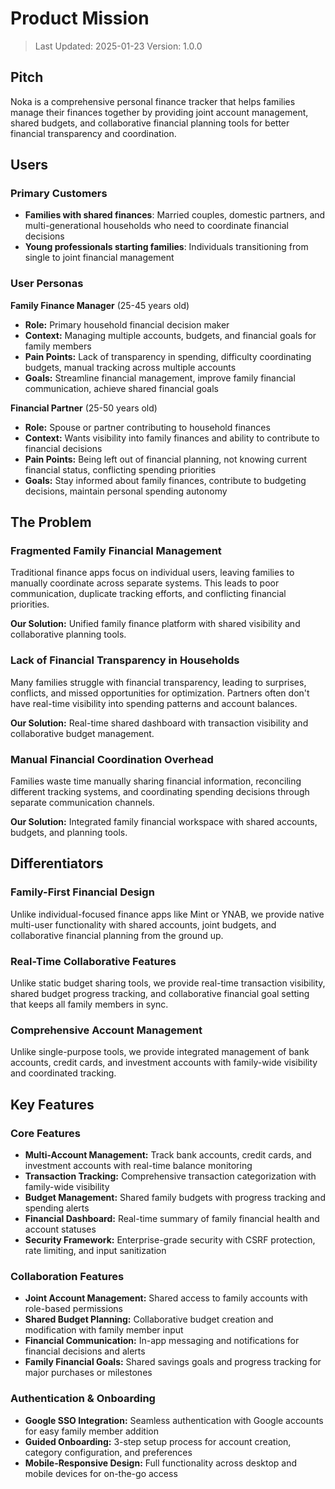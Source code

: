 # Product Mission

> Last Updated: 2025-01-23
> Version: 1.0.0

## Pitch

Noka is a comprehensive personal finance tracker that helps families manage their finances together by providing joint account management, shared budgets, and collaborative financial planning tools for better financial transparency and coordination.

## Users

### Primary Customers

- **Families with shared finances**: Married couples, domestic partners, and multi-generational households who need to coordinate financial decisions
- **Young professionals starting families**: Individuals transitioning from single to joint financial management

### User Personas

**Family Finance Manager** (25-45 years old)
- **Role:** Primary household financial decision maker
- **Context:** Managing multiple accounts, budgets, and financial goals for family members
- **Pain Points:** Lack of transparency in spending, difficulty coordinating budgets, manual tracking across multiple accounts
- **Goals:** Streamline financial management, improve family financial communication, achieve shared financial goals

**Financial Partner** (25-50 years old)
- **Role:** Spouse or partner contributing to household finances
- **Context:** Wants visibility into family finances and ability to contribute to financial decisions
- **Pain Points:** Being left out of financial planning, not knowing current financial status, conflicting spending priorities
- **Goals:** Stay informed about family finances, contribute to budgeting decisions, maintain personal spending autonomy

## The Problem

### Fragmented Family Financial Management

Traditional finance apps focus on individual users, leaving families to manually coordinate across separate systems. This leads to poor communication, duplicate tracking efforts, and conflicting financial priorities.

**Our Solution:** Unified family finance platform with shared visibility and collaborative planning tools.

### Lack of Financial Transparency in Households

Many families struggle with financial transparency, leading to surprises, conflicts, and missed opportunities for optimization. Partners often don't have real-time visibility into spending patterns and account balances.

**Our Solution:** Real-time shared dashboard with transaction visibility and collaborative budget management.

### Manual Financial Coordination Overhead

Families waste time manually sharing financial information, reconciling different tracking systems, and coordinating spending decisions through separate communication channels.

**Our Solution:** Integrated family financial workspace with shared accounts, budgets, and planning tools.

## Differentiators

### Family-First Financial Design

Unlike individual-focused finance apps like Mint or YNAB, we provide native multi-user functionality with shared accounts, joint budgets, and collaborative financial planning from the ground up.

### Real-Time Collaborative Features

Unlike static budget sharing tools, we provide real-time transaction visibility, shared budget progress tracking, and collaborative financial goal setting that keeps all family members in sync.

### Comprehensive Account Management

Unlike single-purpose tools, we provide integrated management of bank accounts, credit cards, and investment accounts with family-wide visibility and coordinated tracking.

## Key Features

### Core Features

- **Multi-Account Management:** Track bank accounts, credit cards, and investment accounts with real-time balance monitoring
- **Transaction Tracking:** Comprehensive transaction categorization with family-wide visibility
- **Budget Management:** Shared family budgets with progress tracking and spending alerts
- **Financial Dashboard:** Real-time summary of family financial health and account statuses
- **Security Framework:** Enterprise-grade security with CSRF protection, rate limiting, and input sanitization

### Collaboration Features

- **Joint Account Management:** Shared access to family accounts with role-based permissions
- **Shared Budget Planning:** Collaborative budget creation and modification with family member input
- **Financial Communication:** In-app messaging and notifications for financial decisions and alerts
- **Family Financial Goals:** Shared savings goals and progress tracking for major purchases or milestones

### Authentication & Onboarding

- **Google SSO Integration:** Seamless authentication with Google accounts for easy family member addition
- **Guided Onboarding:** 3-step setup process for account creation, category configuration, and preferences
- **Mobile-Responsive Design:** Full functionality across desktop and mobile devices for on-the-go access